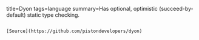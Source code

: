 title=Dyon
tags=language
summary=Has optional, optimistic (succeed-by-default) static type checking.
~~~~~~

[Source](https://github.com/pistondevelopers/dyon)

